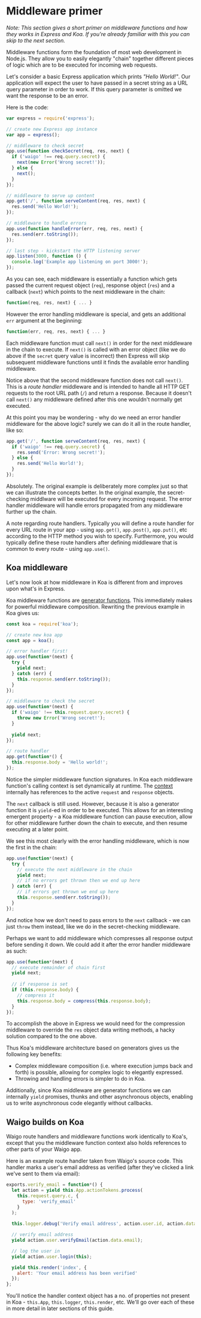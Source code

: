 # Middleware primer

_Note: This section gives a short primer on middleware functions and how they works in Express and Koa. If you're already familiar with this you can skip to the next section._

Middleware functions form the foundation of most web development in Node.js. They allow you to easily elegantly "chain" together different pieces of logic which are to be executed for incoming web requests.

Let's consider a basic Express application which prints _"Hello World!"_. Our application will expect the user to have passed in a secret string as a URL query parameter in order to work. If this query parameter is omitted we want the response to be an error.

Here is the code:

```js
var express = require('express');

// create new Express app instance
var app = express();

// middleware to check secret
app.use(function checkSecret(req, res, next) {
  if ('waigo' !== req.query.secret) {
    next(new Error('Wrong secret!'));
  } else {
    next();
  }
});

// middleware to serve up content
app.get('/', function serveContent(req, res, next) {
  res.send('Hello World!');
});

// middleware to handle errors
app.use(function handleError(err, req, res, next) {
  res.send(err.toString());
});

// last step - kickstart the HTTP listening server
app.listen(3000, function () {
  console.log('Example app listening on port 3000!');
});
```

As you can see, each middleware is essentially a function which gets passed the current request object  (`req`), response object (`res`) and a callback (`next`) which points to the next middleware in the chain:

```js
function(req, res, next) { ... }
```

However the error handling middleware is special, and gets an additional `err` argument at the beginning:

```js
function(err, req, res, next) { ... }
```

Each middleware function must call `next()` in order for the next middleware in the chain to execute. If `next()` is called with an error object (like we do above if the `secret` query value is incorrect) then Express will skip subsequent middleware functions until it finds the available error handling middleware.

Notice above that the second middleware function does not call `next()`. This is a _route handler_ middleware and is intended to handle all HTTP GET requests to the root URL path (`/`) and return a response. Because it doesn't call `next()` any middleware defined after this one wouldn't normally get executed.

At this point you may be wondering - why do we need an error handler middleware for the above logic? surely we can do it all in the route handler, like so:

```js
app.get('/', function serveContent(req, res, next) {
  if ('waigo' !== req.query.secret) {
    res.send('Error: Wrong secret!');
  } else {
    res.send('Hello World!');
  }
});
```

Absolutely. The original example is deliberately more complex just so that we can illustrate the concepts better. In the original example, the secret-checking middlware will be executed for every incoming request. The error handler middleware will handle errors propagated from any middleware further up the chain.

A note regarding route handlers. Typically you will define a route handler for every URL route in your app - using `app.get()`, `app.post()`, `app.put()`, etc according to the HTTP method you wish to specify. Furthermore, you would typically define these route handlers after defining middleware that is common to every route - using `app.use()`.


## Koa middleware

Let's now look at how middleware in Koa is different from and improves upon what's in Express.

Koa middleware functions are [generator functions](https://developer.mozilla.org/en/docs/Web/JavaScript/Reference/Statements/function*). This immediately makes for powerful middleware composition. Rewriting the previous example in Koa gives us:

```js
const koa = require('koa');

// create new koa app
const app = koa();

// error handler first!
app.use(function*(next) {
  try {
    yield next;
  } catch (err) {
    this.response.send(err.toString());
  }
});

// middleware to check the secret
app.use(function*(next) {
  if ('waigo' !== this.request.query.secret) {
    throw new Error('Wrong secret!');
  }
  
  yield next;
});

// route handler
app.get(function*() {
  this.response.body = 'Hello world!';
});
```

Notice the simpler middleware function signatures. In Koa each middleware function's calling context is set dynamically at runtime. The [context](http://koajs.com/#context) internally has references to the active `request` and `response` objects.

The `next` callback is still used. However, because it is also a generator function it is `yield`-ed in order to be executed. This allows for an interesting emergent property - a Koa middleware function can pause execution, allow for other middleware further down the chain to execute, and then resume executing at a later point.

We see this most clearly with the error handling middleware, which is now the first in the chain:

```js
app.use(function*(next) {
  try {
    // execute the next middleware in the chain
    yield next;
    // if no errors get thrown then we end up here
  } catch (err) {
    // if errors get thrown we end up here
    this.response.send(err.toString());
  }
});
```

And notice how we don't need to pass errors to the `next` callback - we can just `throw` them instead, like we do in the secret-checking middleware. 

Perhaps we want to add middleware which compresses all response output before sending it down. We could add it after the error handler middleware as such:

```js
app.use(function*(next) {
  // execute remainder of chain first
  yield next;
  
  // if response is set
  if (this.response.body) {
    // compress it
    this.response.body = compress(this.response.body);
  }
});
```

To accomplish the above in Express we would need for the compression middleware to override the `res` object data writing methods, a hacky solution compared to the one above.

Thus Koa's middleware architecture based on generators gives us the following key benefits:

* Complex middleware composition (i.e. where execution jumps back and forth) is possible, allowing for complex logic to elegantly expressed.
* Throwing and handling errors is simpler to do in Koa.

Additionally, since Koa middleware are generator functions we can internally `yield` promises, thunks and other asynchronous objects, enabling us to write asynchronous code elegantly without callbacks.

## Waigo builds on Koa

Waigo route handlers and middleware functions work identically to Koa's, except that you the middleware function context also holds references to other parts of your Waigo app.

Here is an example route handler taken from Waigo's source code. This handler marks a user's email address as verified (after they've clicked a link we've sent to them via email):

```js
exports.verify_email = function*() {
  let action = yield this.App.actionTokens.process(
    this.request.query.c, {
      type: 'verify_email'
    }
  );
  
  this.logger.debug('Verify email address', action.user.id, action.data.email);

  // verify email address
  yield action.user.verifyEmail(action.data.email);

  // log the user in
  yield action.user.login(this);

  yield this.render('index', {
    alert: 'Your email address has been verified'
  });
};
```

You'll notice the handler context object has a no. of properties not present in Koa - `this.App`, `this.logger`, `this.render`, etc. We'll go over each of these in more detail in later sections of this guide. 



